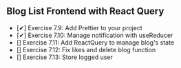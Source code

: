 ## Blog List Frontend with React Query
  - [✔] Exercise 7.9: Add Prettier to your project
  - [✔] Exercise 7.10: Manage notification with useReducer
  - [] Exercise 7.11: Add ReactQuery to manage blog's state
  - [] Exercise 7.12: Fix likes and delete blog function
  - [] Exercise 7.13: Store logged user 
